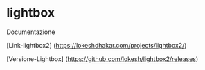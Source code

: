 # lightbox

Documentazione

[Link-lightbox2] (https://lokeshdhakar.com/projects/lightbox2/)

[Versione-Lightbox] (https://github.com/lokesh/lightbox2/releases)